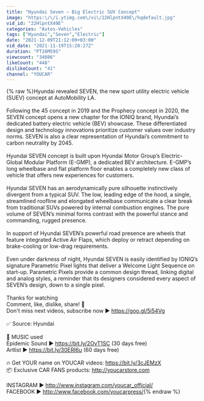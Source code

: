 ```yaml
---
title: "Hyundai Seven – Big Electric SUV Concept"
image: "https:\/\/i.ytimg.com\/vi\/22HlpntX49E\/hqdefault.jpg"
vid_id: "22HlpntX49E"
categories: "Autos-Vehicles"
tags: ["Hyundai","Seven","Electric"]
date: "2021-12-09T21:12:09+03:00"
vid_date: "2021-11-19T15:20:27Z"
duration: "PT16M59S"
viewcount: "34086"
likeCount: "448"
dislikeCount: "41"
channel: "YOUCAR"
---
```

{% raw %}Hyundai revealed SEVEN, the new sport utility electric vehicle (SUEV) concept at AutoMobility LA. <br /> <br />Following the 45 concept in 2019 and the Prophecy concept in 2020, the SEVEN concept opens a new chapter for the IONIQ brand, Hyundai’s dedicated battery electric vehicle (BEV) showcase. These differentiated design and technology innovations prioritize customer values over industry norms. SEVEN is also a clear representation of Hyundai’s commitment to carbon neutrality by 2045. <br /> <br />Hyundai SEVEN concept is built upon Hyundai Motor Group’s Electric-Global Modular Platform (E-GMP), a dedicated BEV architecture. E-GMP’s long wheelbase and flat platform floor enables a completely new class of vehicle that offers new experiences for customers.<br /><br />Hyundai SEVEN has an aerodynamically pure silhouette instinctively divergent from a typical SUV. The low, leading edge of the hood, a single, streamlined roofline and elongated wheelbase communicate a clear break from traditional SUVs powered by internal combustion engines. The pure volume of SEVEN’s minimal forms contrast with the powerful stance and commanding, rugged presence.<br /><br />In support of Hyundai SEVEN’s powerful road presence are wheels that feature integrated Active Air Flaps, which deploy or retract depending on brake-cooling or low-drag requirements.<br /><br />Even under darkness of night, Hyundai SEVEN is easily identified by IONIQ’s signature Parametric Pixel lights that deliver a Welcome Light Sequence on start-up. Parametric Pixels provide a common design thread, linking digital and analog styles, a reminder that its designers considered every aspect of SEVEN’s design, down to a single pixel. <br /><br />Thanks for watching  <br />Comment, like, dislike, share! 🤟  <br />Don't miss next videos, subscribe now ► <a rel="nofollow" target="blank" href="https://goo.gl/5i54Vg">https://goo.gl/5i54Vg</a>  <br /><br />✅ Source: Hyundai<br /><br />🎵 MUSIC used<br />Epidemic Sound ► <a rel="nofollow" target="blank" href="https://bit.ly/2OvT1SC">https://bit.ly/2OvT1SC</a> (30 days free)<br />Artlist ► <a rel="nofollow" target="blank" href="https://bit.ly/30ERI6u">https://bit.ly/30ERI6u</a> (60 days free)<br /><br />🔥 Get YOUR name on YOUCAR videos: <a rel="nofollow" target="blank" href="https://bit.ly/3cJEMzX">https://bit.ly/3cJEMzX</a><br />📦 Exclusive CAR FANS products: <a rel="nofollow" target="blank" href="http://youcarstore.com">http://youcarstore.com</a><br /><br />INSTAGRAM ► <a rel="nofollow" target="blank" href="http://www.instagram.com/youcar_official/">http://www.instagram.com/youcar_official/</a><br />FACEBOOK ► <a rel="nofollow" target="blank" href="http://www.facebook.com/youcarpress/">http://www.facebook.com/youcarpress/</a>{% endraw %}
